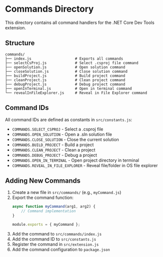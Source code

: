 # Commands Directory

This directory contains all command handlers for the .NET Core Dev Tools extension.

## Structure

```
commands/
├── index.js                    # Exports all commands
├── selectCsProj.js             # Select .csproj file command
├── openSolution.js             # Open solution command
├── closeSolution.js            # Close solution command
├── buildProject.js             # Build project command
├── cleanProject.js             # Clean project command
├── debugProject.js             # Debug project command
├── openInTerminal.js           # Open in terminal command
└── revealInFileExplorer.js     # Reveal in File Explorer command
```

## Command IDs

All command IDs are defined as constants in `src/constants.js`:

- `COMMANDS.SELECT_CSPROJ` - Select a .csproj file
- `COMMANDS.OPEN_SOLUTION` - Open a .sln solution file
- `COMMANDS.CLOSE_SOLUTION` - Close the current solution
- `COMMANDS.BUILD_PROJECT` - Build a project
- `COMMANDS.CLEAN_PROJECT` - Clean a project
- `COMMANDS.DEBUG_PROJECT` - Debug a project
- `COMMANDS.OPEN_IN_TERMINAL` - Open project directory in terminal
- `COMMANDS.REVEAL_IN_FILE_EXPLORER` - Reveal file/folder in OS file explorer

## Adding New Commands

1. Create a new file in `src/commands/` (e.g., `myCommand.js`)
2. Export the command function:
   ```javascript
   async function myCommand(arg1, arg2) {
       // Command implementation
   }
   
   module.exports = { myCommand };
   ```
3. Add the command to `src/commands/index.js`
4. Add the command ID to `src/constants.js`
5. Register the command in `src/extension.js`
6. Add the command configuration to `package.json`

